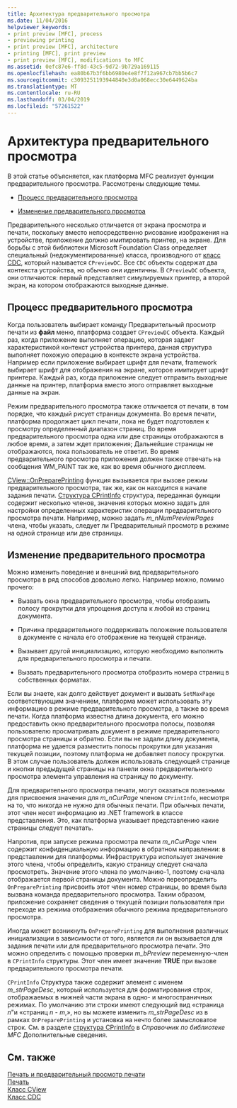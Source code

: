 ```yaml
---
title: Архитектура предварительного просмотра
ms.date: 11/04/2016
helpviewer_keywords:
- print preview [MFC], process
- previewing printing
- print preview [MFC], architecture
- printing [MFC], print preview
- print preview [MFC], modifications to MFC
ms.assetid: 0efc87e6-ff8d-43c5-9d72-9b729a169115
ms.openlocfilehash: ea80b67b3f6bb6980e4e8f7f12a967cb7bb5b6c7
ms.sourcegitcommit: c3093251193944840e3d0a068ecc30e6449624ba
ms.translationtype: MT
ms.contentlocale: ru-RU
ms.lasthandoff: 03/04/2019
ms.locfileid: "57261522"
---
```

# <a name="print-preview-architecture"></a>Архитектура предварительного просмотра

В этой статье объясняется, как платформа MFC реализует функции предварительного просмотра. Рассмотрены следующие темы.

- [Процесс предварительного просмотра](#_core_the_print_preview_process)

- [Изменение предварительного просмотра](#_core_modifying_print_preview)

Предварительного несколько отличается от экрана просмотра и печати, поскольку вместо непосредственно рисование изображения на устройстве, приложение должно имитировать принтер, на экране. Для борьбы с этой библиотеки Microsoft Foundation Class определяет специальный (недокументированные) класса, производного от [класс CDC](../mfc/reference/cdc-class.md), который называется `CPreviewDC`. Все `CDC` объекты содержат два контекста устройства, но обычно они идентичны. В `CPreviewDC` объекта, они отличаются: первый представляет симулируемых принтер, а второй экран, на котором отображаются выходные данные.

##  <a name="_core_the_print_preview_process"></a> Процесс предварительного просмотра

Когда пользователь выбирает команду Предварительный просмотр печати из **файл** меню, платформа создает `CPreviewDC` объекта. Каждый раз, когда приложение выполняет операцию, которая задает характеристикой контекст устройства принтера, данная структура выполняет похожую операцию в контексте экрана устройства. Например если приложение выбирает шрифт для печати, framework выбирает шрифт для отображения на экране, которое имитирует шрифт принтера. Каждый раз, когда приложение следует отправить выходные данные на принтер, платформа вместо этого отправляет выходные данные на экран.

Режим предварительного просмотра также отличается от печати, в том порядке, что каждый рисует страницы документа. Во время печати, платформа продолжает цикл печати, пока не будет подготовлен к просмотру определенный диапазон страниц. Во время предварительного просмотра одна или две страницы отображаются в любое время, а затем ждет приложения; Дальнейшие страницы не отображаются, пока пользователь не ответит. Во время предварительного просмотра приложения должен также отвечать на сообщения WM_PAINT так же, как во время обычного дисплеем.

[CView::OnPreparePrinting](../mfc/reference/cview-class.md#onprepareprinting) функция вызывается при вызове режим предварительного просмотра, так же, как он находится в начале задания печати. [Структура CPrintInfo](../mfc/reference/cprintinfo-structure.md) структура, переданная функции содержит несколько членов, значения которых можно задать для настройки определенных характеристик операции предварительного просмотра печати. Например, можно задать *m_nNumPreviewPages* члена, чтобы указать, следует ли Предварительный просмотр в режиме на одной странице или две страницы.

##  <a name="_core_modifying_print_preview"></a> Изменение предварительного просмотра

Можно изменить поведение и внешний вид предварительного просмотра в ряд способов довольно легко. Например можно, помимо прочего:

- Вызвать окна предварительного просмотра, чтобы отобразить полосу прокрутки для упрощения доступа к любой из страниц документа.

- Причина предварительного поддерживать положение пользователя в документе с начала его отображение на текущей странице.

- Вызывает другой инициализацию, которую необходимо выполнить для предварительного просмотра и печати.

- Вызвать предварительного просмотра отобразить номера страниц в собственных форматах.

Если вы знаете, как долго действует документ и вызвать `SetMaxPage` соответствующим значением, платформа может использовать эту информацию в режиме предварительного просмотра, а также во время печати. Когда платформа известна длина документа, его можно предоставить окно предварительного просмотра полосы, позволяя пользователю просматривать документ в режиме предварительного просмотра страницы и обратно. Если вы не задали длину документа, платформа не удается разместить полосы прокрутки для указания текущей позиции, поэтому платформа не добавляет полосу прокрутки. В этом случае пользователь должен использовать следующей странице и кнопки предыдущей страницы на панели окна предварительного просмотра элемента управления на страницу по документу.

Для предварительного просмотра печати, могут оказаться полезными для присвоения значения для *m_nCurPage* членом `CPrintInfo`, несмотря на то, что никогда не нужно для обычных печати. При обычных печати, этот член несет информацию из .NET framework в классе представления. Это, как платформа указывает представлению какие страницы следует печатать.

Напротив, при запуске режима просмотра печати *m_nCurPage* член содержит конфиденциальную информацию в обратном направлении: в представлении для платформы. Инфраструктура использует значение этого члена, чтобы определить, какую страницу следует сначала просмотреть. Значение этого члена по умолчанию-1, поэтому сначала отображается первой страницы документа. Можно переопределить `OnPreparePrinting` присвоить этот член номер страницы, во время была вызвана команда предварительного просмотра. Таким образом, приложение сохраняет сведения о текущей позиции пользователя при переходе из режима отображения обычного режима предварительного просмотра.

Иногда может возникнуть `OnPreparePrinting` для выполнения различных инициализации в зависимости от того, является ли он вызывается для задания печати или для предварительного просмотра печати. Это можно определить с помощью проверки *m_bPreview* переменную-член в `CPrintInfo` структуры. Этот член имеет значение **TRUE** при вызове предварительного просмотра печати.

`CPrintInfo` Структура также содержит элемент с именем *m_strPageDesc*, который используется для форматирования строк, отображаемых в нижней части экрана в одно- и многостраничных режимах. По умолчанию эти строки имеют следующий вид «страница *n*"и «страниц *n* - *m*,», но вы можете изменить *m_strPageDesc* из в рамках `OnPreparePrinting` и установка на нечто более замысловатое строк. См. в разделе [структура CPrintInfo](../mfc/reference/cprintinfo-structure.md) в *Справочник по библиотеке MFC* Дополнительные сведения.

## <a name="see-also"></a>См. также

[Печать и предварительный просмотр печати](../mfc/printing-and-print-preview.md)<br/>
[Печать](../mfc/printing.md)<br/>
[Класс CView](../mfc/reference/cview-class.md)<br/>
[Класс CDC](../mfc/reference/cdc-class.md)
